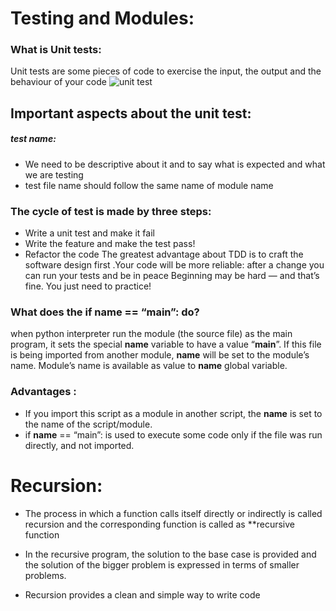 # Testing and Modules:
### What is Unit tests: 
Unit tests are some pieces of code to exercise the input, the output and the behaviour of your code
![unit test](https://cdn.guru99.com/images/unit-testing.png)

## Important aspects about the unit test:
##### test name: 
- We need to be descriptive about it and to say what is expected and what we are testing
- test file name should follow the same name of module name

### The cycle of test is made by three steps:
- Write a unit test and make it fail
-  Write the feature and make the test pass!
-  Refactor the code
The greatest advantage about TDD is to craft the software design first .Your code will be more reliable: after a change you can run your tests and be in peace
Beginning may be hard — and that’s fine. You just need to practice!

### What does the if __name__ == “__main__”: do?
 when python interpreter  run the module (the source file) as the main program, it sets the special __name__ variable to have a value “__main__”.
If this file is being imported from another module, __name__ will be set to the module’s name. Module’s name is available as value to __name__ global variable. 

### Advantages : 
- If you import this script as a module in another script, the __name__ is set to the name of the script/module.
- if __name__ == “main”: is used to execute some code only if the file was run directly, and not imported.

# Recursion:
- The process in which a function calls itself directly or indirectly is called recursion and the corresponding function is called as **recursive function

- In the recursive program, the solution to the base case is provided and the solution of the bigger problem is expressed in terms of smaller problems. 
- Recursion provides a clean and simple way to write code
